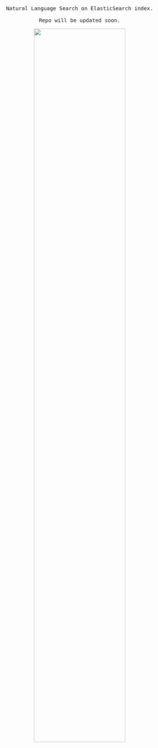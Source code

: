 <p align="center">
    <samp>
        Natural Language Search on ElasticSearch index.
        <br /><br />
        Repo will be updated soon.
    </samp>
</p>

<p align="center">
     <img src="https://github.com/CG1507/nlp_elasticsearch/blob/master/demo.mp4" width="70%">
    <br><br>
</p>